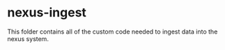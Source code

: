 # nexus-ingest

This folder contains all of the custom code needed to ingest data into the nexus system.